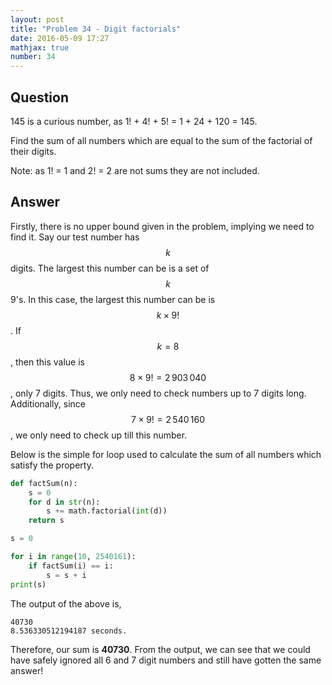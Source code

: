 ```yaml
---
layout: post
title: "Problem 34 - Digit factorials"
date: 2016-05-09 17:27
mathjax: true
number: 34
---
```


## Question

145 is a curious number, as 1! + 4! + 5! = 1 + 24 + 120 = 145.

Find the sum of all numbers which are equal to the sum of the factorial of their digits.

Note: as 1! = 1 and 2! = 2 are not sums they are not included.

## Answer

Firstly, there is no upper bound given in the problem, implying we need to find it. Say our test number has $$k$$ digits. The largest this number can be is a set of $$k$$ 9's. In this case, the largest this number can be is $$k\times9!$$. If $$k=8$$, then this value is $$8\times9! = 2\,903\,040$$, only 7 digits. Thus, we only need to check numbers up to 7 digits long. Additionally, since $$7\times9! = 2\,540\,160$$, we only need to check up till this number.

Below is the simple for loop used to calculate the sum of all numbers which satisfy the property.

```python
def factSum(n):
    s = 0
    for d in str(n):
        s += math.factorial(int(d))
    return s

s = 0

for i in range(10, 2540161):
    if factSum(i) == i:
        s = s + i
print(s)
```

The output of the above is,

```
40730
8.536330512194187 seconds.
```

Therefore, our sum is **40730**. From the output, we can see that we could have safely ignored all 6 and 7 digit numbers and still have gotten the same answer!
